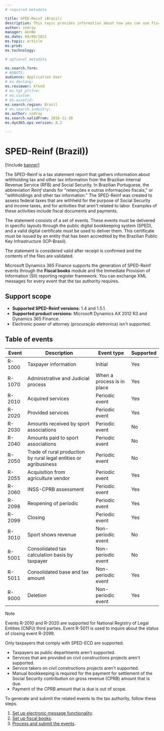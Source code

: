 ```yaml
---
# required metadata

title: SPED-Reinf (Brazil)
description: This topic provides information about how you can use Fiscal books and the electronic message framework to set up SPED-Reinf events.
author: sndray
manager: AnnBe
ms.date: 04/09/2021
ms.topic: article
ms.prod: 
ms.technology: 

# optional metadata

ms.search.form: 
# ROBOTS: 
audience: Application User
# ms.devlang: 
ms.reviewer: kfend
# ms.tgt_pltfrm: 
# ms.custom: 
# ms.assetid: 
ms.search.region: Brazil
# ms.search.industry: 
ms.author: sndray
ms.search.validFrom: 2016-11-30
ms.dyn365.ops.version: 8.1

---
```


# SPED-Reinf (Brazil)) 

[!include [banner](../includes/banner.md)]

The SPED-Reinf is a tax statement report that gathers information about withholding tax and other tax information from the Brazilian Internal Revenue Service (RFB) and Social Security. In Brazilian Portuguese, the abbreviation *Reinf* stands for "retenções e outras informações fiscais," or "withholdings and other tax information." The SPED-Reinf was created to assess federal taxes that are withheld for the purpose of Social Security and income taxes, and for activities that aren't related to labor. Examples of these activities include fiscal documents and payments.  

The statement consists of a set of events. These events must be delivered in specific layouts through the public digital bookkeeping system (SPED), and a valid digital certificate must be used to deliver them. This certificate must be issued by an entity that has been accredited by the Brazilian Public Key Infrastructure (ICP-Brasil).

The statement is considered valid after receipt is confirmed and the contents of the files are validated.

Microsoft Dynamics 365 Finance supports the generation of SPED-Reinf events through the **Fiscal books** module and the Immediate Provision of Information (SII) reporting register framework. You can exchange XML messages for every event that the tax authority requires.

## Support scope

- **Supported SPED-Reinf versions:** 1.4 and 1.5.1.
- **Supported product versions:** Microsoft Dynamics AX 2012 R3 and Dynamics 365 Finance.
- Electronic power of attorney (procuração eletronica) isn't supported.

## Table of events

| Event | Description | Event type | Supported |
|---|---|---|---|
| R-1000 | Taxpayer information | Initial | Yes |
| R-1070 | Administrative and Judicial process | When a process is in place | Yes |
| R-2010 | Acquired services | Periodic event | Yes |
| R-2020 | Provided services | Periodic event | Yes |
| R-2030 | Amounts received by sport associations | Periodic event | No |
| R-2040 | Amounts paid to sport associations | Periodic event | No |
| R-2050 | Trade of rural production by rural legal entities or agribusiness | Periodic event | No |
| R-2055 | Acquisition from agriculture vendor | Periodic event | Yes |
| R-2060 | INSS-CPRB assessment | Periodic event | Yes |
| R-2098 | Reopening of periodic | Periodic event | Yes |
| R-2099 | Closing | Periodic event | Yes |
| R-3010 | Sport shows revenue | Non-periodic event | No |
| R-5001 | Consolidated tax calculation basis by taxpayer | Non-periodic event | No |
| R-5011 | Consolidated base and tax amount | Non-periodic event | Yes |
| R-9000 | Deletion | Non-periodic event | Yes |

> [!NOTE]
> Events R-2010 and R-2020 are supported for National Registry of Legal Entities (CNPJ) third parties. Event R-5011 is used to inquire about the status of closing event R-2099.

Only taxpayers that comply with SPED-ECD are supported.

- Taxpayers as public departments aren't supported.
- Services that are provided on civil constructions projects aren't supported.
- Service takers on civil constructions projects aren't supported.
- Manual bookkeeping is required for the payment for settlement of the Social Security contribution on gross revenue (CPRB) amount that is due.
- Payment of the CPRB amount that is due is out of scope.

To generate and submit the related events to the tax authority, follow these steps.

1. [Set up electronic message functionality](latam-bra-sped-reinf-electronic-messages.md). 
2. [Set up fiscal books](latam-bra-sped-reinf-setup-fiscal-books.md).
3. [Process and submit the events](latam-bra-sped-reinf.md).
